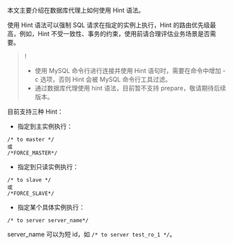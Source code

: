 
本文主要介绍在数据库代理上如何使用 Hint 语法。

使用 Hint 语法可以强制 SQL 请求在指定的实例上执行，Hint 的路由优先级最高，例如，Hint 不受一致性、事务的约束，使用前请合理评估业务场景是否需要。
>!
>- 使用 MySQL 命令行进行连接并使用 Hint 语句时，需要在命令中增加 -c 选项，否则 Hint 会被 MySQL 命令行工具过滤。
>- 通过数据库代理使用 hint 语法，目前暂不支持 prepare，敬请期待后续版本。

目前支持三种 Hint：

- 指定到主实例执行：
```
/* to master */
或
/*FORCE_MASTER*/   
``` 
- 指定到只读实例执行：
```
/* to slave */
或
/*FORCE_SLAVE*/  
```  
- 指定某个具体实例执行：
```
/* to server server_name*/
```
server_name 可以为短 id，如 `/* to server test_ro_1 */`。

